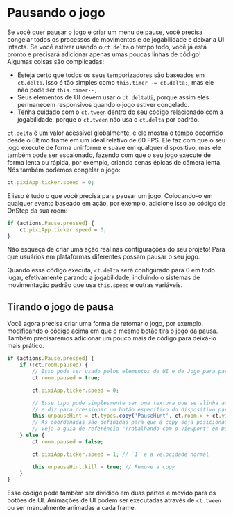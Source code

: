 # Pausando o jogo

Se você quer pausar o jogo e criar um menu de pause, você precisa congelar todos os processos de movimentos e de jogabilidade e deixar a UI intacta. Se você estiver usando o `ct.delta` o tempo todo, você já está pronto e precisará adicionar apenas umas poucas linhas de código! Algumas coisas são complicadas:

* Esteja certo que todos os seus temporizadores são baseados em `ct.delta`. Isso é tão simples como `this.timer -= ct.delta;`, mas ele não pode ser `this.timer--;`.
* Seus elementos de UI devem usar o `ct.deltaUi`, porque assim eles permanecem responsivos quando o jogo estiver congelado.
* Tenha cuidado com o `ct.tween` dentro do seu código relacionado com a jogabilidade, porque o `ct.tween` não usa o `ct.delta` por padrão.

`ct.delta` é um valor acessível globalmente, e ele mostra o tempo decorrido desde o último frame em um ideal relativo de 60 FPS. Ele faz com que o seu jogo execute de forma unirforme e suave em qualquer dispositivo, mas ele também pode ser escalonado, fazendo com que o seu jogo execute de forma lenta ou rápida, por exemplo, criando cenas épicas de câmera lenta. Nós também podemos congelar o jogo:

```js
ct.pixiApp.ticker.speed = 0;
```

E isso é tudo o que você precisa para pausar um jogo. Colocando-o em qualquer evento baseado em ação, por exemplo, adicione isso ao código de OnStep da sua room:

```js
if (actions.Pause.pressed) {
    ct.pixiApp.ticker.speed = 0;
}
```

Não esqueça de criar uma ação real nas configurações do seu projeto! Para que usuários em plataformas diferentes possam pausar o seu jogo.

Quando esse código executa, `ct.delta` será configurado para 0 em todo lugar, efetivamente parando a jogabilidade, incluindo o sistemas de movimentação padrão que usa `this.speed` e outras variáveis.

## Tirando o jogo de pausa

Você agora precisa criar uma forma de retomar o jogo, por exemplo, modificando o código acima em que o mesmo botão tira o jogo da pausa. Também precisaremos adicionar um pouco mais de código para deixá-lo mais prático.

```js
if (actions.Pause.pressed) {
    if (!ct.room.paused) {
        // Isso pode ser usado pelos elementos de UI e de Jogo para parar qualquer ação de jogabilidade que não esteja vinculada ao ct.delta
        ct.room.paused = true;

        ct.pixiApp.ticker.speed = 0;

        // Esse tipo pode simplesmente ser uma textura que se alinha ao view
        // e diz para pressionar um botão específico do dispositivo para retomar o jogo (por exemplo, "Pressione a tecla Esc para continuar jogando").
        this.unpauseHint = ct.types.copy('PauseHint', ct.room.x + ct.viewWidth / 2, ct.room.y + ct.viewHeight / 2);
        // As coordenadas são definidas para que a copy seja posicionada exatamente no centro da tela do jogador.
        // Veja o guia de referência "Trabalhando com o Viewport" em Dicas & truques.
    } else {
        ct.room.paused = false;

        ct.pixiApp.ticker.speed = 1; // `1` é a velocidade normal

        this.unpauseHint.kill = true; // Remove a copy
    }
}
```

Esse código pode também ser dividido em duas partes e movido para os botões de UI. Animações de UI podem ser executadas através de `ct.tween` ou ser manualmente animadas a cada frame.
